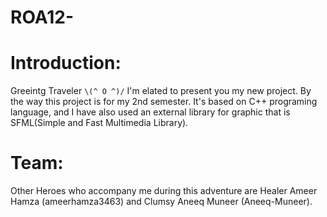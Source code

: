 # ROA12-
# Introduction:
Greeintg Traveler `\(^ O ^)/`
  I'm elated to present you my new project. By the way this project is for my 2nd semester. It's based on C++ programing language, and I have also used an external library for graphic that is SFML(Simple and Fast Multimedia Library).
# Team:
  Other Heroes who accompany me during this adventure are Healer Ameer Hamza (ameerhamza3463) and Clumsy Aneeq Muneer (Aneeq-Muneer).
